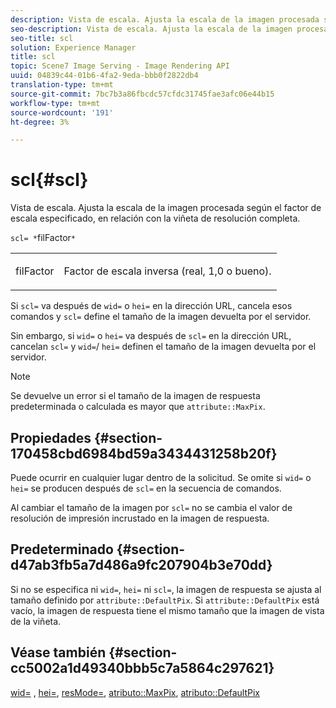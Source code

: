 ```yaml
---
description: Vista de escala. Ajusta la escala de la imagen procesada según el factor de escala especificado, en relación con la viñeta de resolución completa.
seo-description: Vista de escala. Ajusta la escala de la imagen procesada según el factor de escala especificado, en relación con la viñeta de resolución completa.
seo-title: scl
solution: Experience Manager
title: scl
topic: Scene7 Image Serving - Image Rendering API
uuid: 04839c44-01b6-4fa2-9eda-bbb0f2822db4
translation-type: tm+mt
source-git-commit: 7bc7b3a86fbcdc57cfdc31745fae3afc06e44b15
workflow-type: tm+mt
source-wordcount: '191'
ht-degree: 3%

---
```



# scl{#scl}

Vista de escala. Ajusta la escala de la imagen procesada según el factor de escala especificado, en relación con la viñeta de resolución completa.

`scl= *`filFactor`*`

<table id="simpletable_EFE352FA8EF14197B6934783A2883451"> 
 <tr class="strow"> 
  <td class="stentry"> <p><span class="codeph"> <span class="varname"> filFactor</span> </span> </p></td> 
  <td class="stentry"> <p>Factor de escala inversa (real, 1,0 o bueno). </p></td> 
 </tr> 
</table>

Si `scl=` va después de `wid=` o `hei=` en la dirección URL, cancela esos comandos y `scl=` define el tamaño de la imagen devuelta por el servidor.

Sin embargo, si `wid=` o `hei=` va después de `scl=` en la dirección URL, cancelan `scl=` y `wid=`/ `hei=` definen el tamaño de la imagen devuelta por el servidor.

>[!NOTE]
>
>Se devuelve un error si el tamaño de la imagen de respuesta predeterminada o calculada es mayor que `attribute::MaxPix`.

## Propiedades {#section-170458cbd6984bd59a3434431258b20f}

Puede ocurrir en cualquier lugar dentro de la solicitud. Se omite si `wid=` o `hei=` se producen después de `scl=` en la secuencia de comandos.

Al cambiar el tamaño de la imagen por `scl=` no se cambia el valor de resolución de impresión incrustado en la imagen de respuesta.

## Predeterminado {#section-d47ab3fb5a7d486a9fc207904b3e70dd}

Si no se especifica ni `wid=`, `hei=` ni `scl=`, la imagen de respuesta se ajusta al tamaño definido por `attribute::DefaultPix`. Si `attribute::DefaultPix` está vacío, la imagen de respuesta tiene el mismo tamaño que la imagen de vista de la viñeta.

## Véase también {#section-cc5002a1d49340bbb5c7a5864c297621}

[wid=](../../../../../ir-api/http-protocol/image-rendering-api-ref/c-ir-http-protocol-ref/c-ir-http-protocol-command-reference/r-ir-wid.md#reference-b7e691b0624941168c94b2749ae233ec) ,  [hei=](../../../../../ir-api/http-protocol/image-rendering-api-ref/c-ir-http-protocol-ref/c-ir-http-protocol-command-reference/r-ir-hei.md#reference-1c08f60365a94417a39867c09cac5478),  [resMode=](../../../../../ir-api/http-protocol/image-rendering-api-ref/c-ir-http-protocol-ref/c-ir-http-protocol-command-reference/r-ir-http-resmode.md#reference-851a5b636f8948cfb11456c9b7dab0d3),  [atributo::MaxPix](../../../../../ir-api/material-cat/image-rendering-api-ref/c-ir-material-catalog/c-ir-attributes-reference/r-ir-maxpix.md#reference-569f186bbc2840a6bd3cffa8ff3e7657),  [atributo::DefaultPix](../../../../../ir-api/material-cat/image-rendering-api-ref/c-ir-material-catalog/c-ir-attributes-reference/r-ir-defaultpix.md#reference-102c98f9b5d24d2aaaeb756653fb0e6f)
